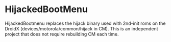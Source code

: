 HijackedBootMenu
================

HijackedBootmenu replaces the hijack binary used with 2nd-init roms on the DroidX (devices/motorola/common/hijack in CM).  This is an independent project that does not require rebuilding CM each time.